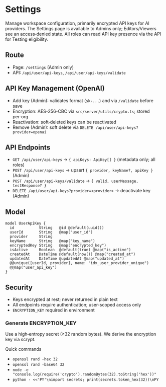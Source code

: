 # Settings

Manage workspace configuration, primarily encrypted API keys for AI providers. The Settings page is available to Admins only; Editors/Viewers see an access‑denied state. All roles can read API key presence via the API for Testing eligibility.

## Route

- Page: `/settings` (Admin only)
- API: `/api/user/api-keys`, `/api/user/api-keys/validate`

## API Key Management (OpenAI)

- Add key (Admin): validates format (`sk-...`) and via `/validate` before save
- Encryption: AES-256-CBC via `src/server/utils/crypto.ts`; stored per‑org
- Reactivation: soft‑deleted keys can be reactivated
- Remove (Admin): soft delete via `DELETE /api/user/api-keys?provider=openai`

## API Endpoints

- `GET /api/user/api-keys` → `{ apiKeys: ApiKey[] }` (metadata only; all roles)
- `POST /api/user/api-keys` → upsert `{ provider, keyName?, apiKey }` (Admin)
- `POST /api/user/api-keys/validate` → `{ valid, userMessage, testResponse? }`
- `DELETE /api/user/api-keys?provider=<provider>` → deactivate key (Admin)

## Model

```prisma
model UserApiKey {
  id           String   @id @default(uuid())
  userId       String   @map("user_id")
  provider     String
  keyName      String   @map("key_name")
  encryptedKey String   @map("encrypted_key")
  isActive     Boolean  @default(true) @map("is_active")
  createdAt    DateTime @default(now()) @map("created_at")
  updatedAt    DateTime @updatedAt @map("updated_at")
  @@unique([userId, provider], name: "idx_user_provider_unique")
  @@map("user_api_key")
}
```

## Security

- Keys encrypted at rest; never returned in plain text
- All endpoints require authentication; user-scoped access only
- `ENCRYPTION_KEY` required in environment

### Generate ENCRYPTION_KEY

Use a high‑entropy secret (≥32 random bytes). We derive the encryption key via scrypt.

Quick commands

- `openssl rand -hex 32`
- `openssl rand -base64 32`
- `node -e "console.log(require('crypto').randomBytes(32).toString('hex'))"`
- `python - <<'PY'\nimport secrets; print(secrets.token_hex(32))\nPY`
